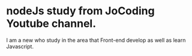 # nodeJs study from JoCoding Youtube channel.
I am a new who study in the area that Front-end develop as well as learn Javascript.
